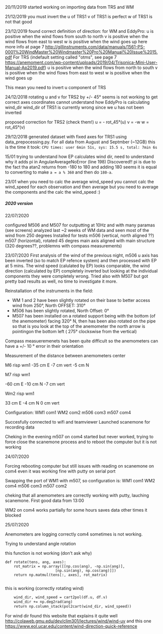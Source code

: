 20/11/2019
started working on importing data from TRS and WM

21/12/2019
you must invert the u of TRS1
v of TRS1 is perfect
w of TRS1 is not that good

23/12/2019
found correct definition of direction:
for WM and EddyPro:
u is positive when the wind flows from south to north
v is positive when the wind flows from east to west
w is positive when the wind goes up
here more info at page 7 http://gillinstruments.com/data/manuals/1561-PS-0001%20WindMaster%20Windmaster%20Pro%20Manual%20Issue%2015.pdf
For TRS (indefault setting called "otms", see page 7 https://anemoment.com/wp-content/uploads/2019/04/Trisonica-Mini-User-Manual-Ap2019.pdf)
u is positive when the wind flows from north to south
v is positive when the wind flows from east to west
w is positive when the wind goes up

This mean you need to invert u component of TRS

24/12/2018
rotating u and v for TRS2 by +/- 45° seems is not working to get correct axes coordinates
cannot understand how EddyPro is calculating wind_dir
wind_dir of TRS1 is currently wrong since we u has not been inverted

proposed correction for TRS2 (check them!)
u = - rot_45°(u)
v = -w
w = rot_45°(v)

29/12/2018
generated dataset with fixed axes for TRS1 using data_prepocessing.py.
For all data from August and Septmber (~12GB) this is the time it took:
`CPU times: user 6min 51s, sys: 15.5 s, total: 7min 6s`

15/01
trying to understand how EP calculates wind dir, need to understand why it adds pi in AngularAverageNoError (line 198)
Discovered!! pi is due to the fact tha atan2 returns from -180 to 180 and adding 180 seems it is equal to converting to make `a = a % 360` and then do `180-a`.

23/01
when you need to calc the average wind_speed you cannot calc the wind_speed for each observation and then average but you need to average the components and the calc the wind_speed :)



##### 2020 version ######

22/07/2020

configured M506 and M507 for outputting at 10Hz and with many paramas (see screens)
analyzed last ~2 weeks of WM data and seen most of the wind from 250 degrees
Installed for tests m506 (vertical, north aligned ??) m507 (horizontal), rotated 45 degres main axis aligned with main structure (320 degrees??, problemns with compass measurements)

23/07/2020
First analysis of the wind of the previous night, m506 u axis has been inverted (so to match EP refence system) and then processed with EP at 5 mins. The wind speed (calulated by EP) looks comparable, the wind direction (calculated by EP) completely inverted but looking at the individual components they were completely wrong. Tried also with M507 but got pretty bad results as well, no time to investigate it more.

Reinstallation of the instruments in the field:
- WM 1 and 2 have been slightly rotated on their base to better access wind from 250°, North OFFSET: 310°
- M506 has been slightly rotated, North Offset: 0°
- M507 has been installed on a rotated support being with the bottom (of the anemometer) facing 320° N, then has been also rotated on the pipe so that is you look at the top of the anemometer the north arrow is pointingon the bottom left ( 275° clockswise from the vertical)

Compass measueremenets has been quite difficult so the anemometers can have a +/- 10 ° error in their orientation

Measurement of the distance between anemometers center

M6 risp wm1
-35 cm  E
-7  cm vert
-5 cm N

M7 risp wm1

-60 cm E
-10 cm N
-7 cm vert

Wm2 risp wm1

33 cm E
-4 cm N
0 cm vert

Configuration:
WM1 com1
WM2 com2
m506 com3
m507 com4

Succesfully connected to wifi and teamviewer
Launched scanemone for recording data

Cheking in the evening m507 on com4 started but never worked, trying to force close the scanemone process and to reboot the computer but it is not working


24/07/2020

Forcing rebooting computer but still issues with reading on scanemone on com4 even it was working fine with putty on serial port

Swapping the port of WM1 with m507, so configuration is:
WM1 com1
WM2 com4
m506 com3
m507 com2

cheking that all anemometers are correctly working with putty, lauching scanemone.
First good data from 13:00 

WM2 on com4 works partially for some hours saves data other times it blocked


25/07/2020

Anemometers are logging correctly com4 sometimes is not working.

Trying to understand angle rotation 


this function is not working (don't ask why)
```
def rotate(tens, ang, axes):
    rot_matrix = np.array([[np.cos(ang), -np.sin(ang)],
                       [np.sin(ang), np.cos(ang)]])
    return np.matmul(tens[:, axes], rot_matrix)
    
```

this is working (correctly rotating wind)

```def rotate_ang(df, ang):
    wind_dir, wind_speed = cart2pol(df.u, df.v)
    wind_dir += np.deg2rad(ang)
    return np.column_stack(pol2cart(wind_dir, wind_speed))
```

For wind dir found this website that explains it quite well http://colaweb.gmu.edu/dev/clim301/lectures/wind/wind-uv and this one https://www.eol.ucar.edu/content/wind-direction-quick-reference



